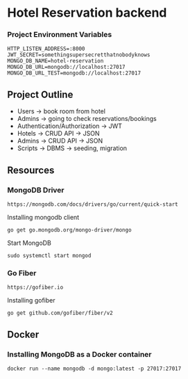 # Hotel Reservation backend

### Project Environment Variables
```
HTTP_LISTEN_ADDRESS=:8000
JWT_SECRET=somethingsupersecretthatnobodyknows
MONGO_DB_NAME=hotel-reservation
MONGO_DB_URL=mongodb://localhost:27017
MONGO_DB_URL_TEST=mongodb://localhost:27017
```

## Project Outline
- Users -> book room from hotel
- Admins -> going to check reservations/bookings
- Authentication/Authorization -> JWT 
- Hotels -> CRUD API -> JSON
- Admins -> CRUD API -> JSON
- Scripts -> DBMS -> seeding, migration

## Resources
### MongoDB Driver
``` 
https://mongodb.com/docs/drivers/go/current/quick-start
```

Installing mongodb client
```
go get go.mongodb.org/mongo-driver/mongo
```           

Start MongoDB
```
sudo systemctl start mongod
```

### Go Fiber
```
https://gofiber.io
```

Installing gofiber
```
go get github.com/gofiber/fiber/v2
```

## Docker
### Installing MongoDB as a Docker container
```
docker run --name mongodb -d mongo:latest -p 27017:27017
```

